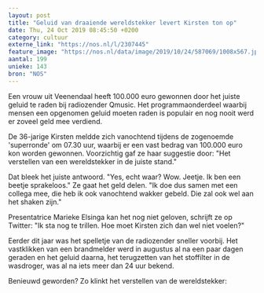 ```yaml
---
layout: post
title: "Geluid van draaiende wereldstekker levert Kirsten ton op"
date: Thu, 24 Oct 2019 08:45:50 +0200
category: cultuur
externe_link: "https://nos.nl/l/2307445"
feature_image: "https://nos.nl/data/image/2019/10/24/587069/1008x567.jpg"
aantal: 199
unieke: 143
bron: "NOS"
---
```


<p>Een vrouw uit Veenendaal heeft 100.000 euro gewonnen door het juiste geluid te raden bij radiozender Qmusic. Het programmaonderdeel waarbij mensen een opgenomen geluid moeten raden is populair en nog nooit werd er zoveel geld mee verdiend.</p>
<p>De 36-jarige Kirsten meldde zich vanochtend tijdens de zogenoemde 'superronde' om 07.30 uur, waarbij er een vast bedrag van 100.000 euro kon worden gewonnen. Voorzichtig gaf ze haar suggestie door: "Het verstellen van een wereldstekker in de juiste stand."</p>
<p>Dat bleek het juiste antwoord. "Yes, echt waar? Wow. Jeetje. Ik ben een beetje sprakeloos." Ze gaat het geld delen. "Ik doe dus samen met een collega mee, die heb ik ook vanochtend wakker gebeld. Die zal ook wel aan het shaken zijn."</p>
<p>Presentatrice Marieke Elsinga kan het nog niet geloven, schrijft ze op Twitter: "Ik sta nog te trillen. Hoe moet Kirsten zich dan wel niet voelen?"</p>
<p>Eerder dit jaar was het spelletje van de radiozender sneller voorbij. Het vastklikken van een brandmelder werd in augustus al na een paar dagen geraden en het geluid daarna, het terugzetten van het stoffilter in de wasdroger, was al na iets meer dan 24 uur bekend.</p>
<p>Benieuwd geworden? Zo klinkt het verstellen van de wereldstekker:</p>
